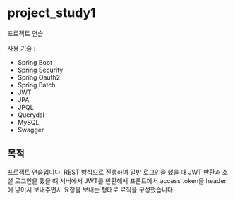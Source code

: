 # project_study1
프로젝트 연습 

사용 기술 :
- Spring Boot <br/>
- Spring Security <br/>
- Spring Oauth2 <br/>
- Spring Batch <br/>
- JWT <br/>
- JPA <br/>
- JPQL <br/>
- Querydsl <br/>
- MySQL <br/>
- Swagger <br/>

## 목적
프로젝트 연습입니다. REST 방식으로 진행하며 일반 로그인을 했을 때 JWT 반환과 소셜 로그인을 했을 떄 서버에서 JWT를 반환해서 프론트에서 access token을 header에 넣어서 보내주면서 요청을 보내는 형태로 로직을 구성했습니다. 


